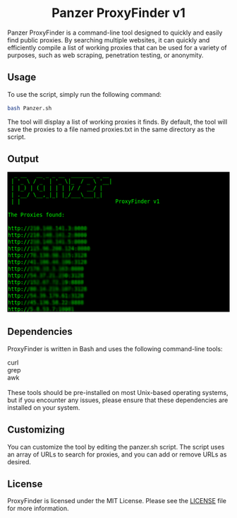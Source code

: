 <div align="center">
  <h1>Panzer ProxyFinder v1</h1>
</div>



Panzer ProxyFinder is a command-line tool designed to quickly and easily find public proxies. By searching multiple websites, it can quickly and efficiently compile a list of working proxies that can be used for a variety of purposes, such as web scraping, penetration testing, or anonymity. 

## Usage <br>
To use the script, simply run the following command: <br>
``` bash
bash Panzer.sh
```
The tool will display a list of working proxies it finds. By default, the tool will save the proxies to a file named proxies.txt in the same directory as the script.


## Output

![Alt text](panzer.png "Panzer Preview") <br>

## Dependencies
ProxyFinder is written in Bash and uses the following command-line tools:<br>

curl <br>
grep<br>
awk
<br><br>
These tools should be pre-installed on most Unix-based operating systems, but if you encounter any issues, please ensure that these dependencies are installed on your system.
<br>


## Customizing <br>
You can customize the tool by editing the panzer.sh script. The script uses an array of URLs to search for proxies, and you can add or remove URLs as desired.

## License <br>
ProxyFinder is licensed under the MIT License. Please see the [LICENSE](https://github.com/blue0x1/panzer/blob/main/LICENSE) file for more information.
